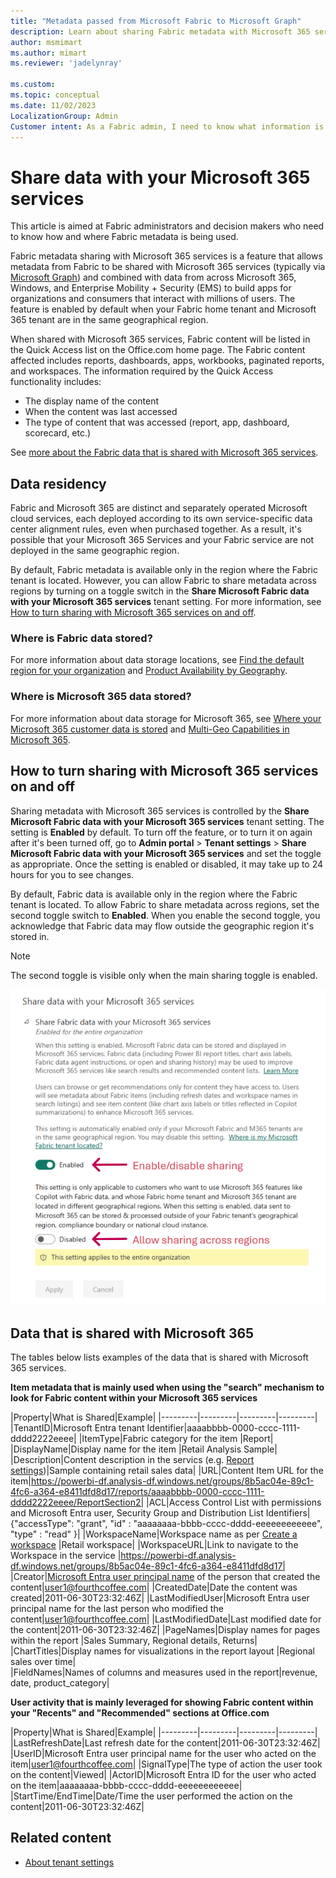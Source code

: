 ```yaml
---
title: "Metadata passed from Microsoft Fabric to Microsoft Graph"
description: Learn about sharing Fabric metadata with Microsoft 365 services.
author: msmimart
ms.author: mimart
ms.reviewer: 'jadelynray'

ms.custom:
ms.topic: conceptual
ms.date: 11/02/2023
LocalizationGroup: Admin
Customer intent: As a Fabric admin, I need to know what information is passed from Fabric and Microsoft Graph to Microsoft 365.
---
```


# Share data with your Microsoft 365 services

This article is aimed at Fabric administrators and decision makers who need to know how and where Fabric metadata is being used.

Fabric metadata sharing with Microsoft 365 services is a feature that allows metadata from Fabric to be shared with Microsoft 365 services (typically via [Microsoft Graph](/graph/overview)) and combined with data from across Microsoft 365, Windows, and Enterprise Mobility + Security (EMS) to build apps for organizations and consumers that interact with millions of users. The feature is enabled by default when your Fabric home tenant and Microsoft 365 tenant are in the same geographical region.

When shared with Microsoft 365 services, Fabric content will be listed in the Quick Access list on the Office.com home page. The Fabric content affected includes reports, dashboards, apps, workbooks, paginated reports, and workspaces. The information required by the Quick Access functionality includes:

* The display name of the content
* When the content was last accessed
* The type of content that was accessed (report, app, dashboard, scorecard, etc.)

See [more about the Fabric data that is shared with Microsoft 365 services](#data-that-is-shared-with-microsoft-365).

## Data residency

Fabric and Microsoft 365 are distinct and separately operated Microsoft cloud services, each deployed according to its own service-specific data center alignment rules, even when purchased together. As a result, it's possible that your Microsoft 365 Services and your Fabric service are not deployed in the same geographic region.

By default, Fabric metadata is available only in the region where the Fabric tenant is located. However, you can allow Fabric to share metadata across regions by turning on a toggle switch in the **Share Microsoft Fabric data with your Microsoft 365 services** tenant setting. For more information, see [How to turn sharing with Microsoft 365 services on and off](#how-to-turn-sharing-with-microsoft-365-services-on-and-off).

### Where is Fabric data stored?

For more information about data storage locations, see [Find the default region for your organization](/power-bi/admin/service-admin-where-is-my-tenant-located) and [Product Availability by Geography](https://powerplatform.microsoft.com/availability-reports/).

### Where is Microsoft 365 data stored?

For more information about data storage for Microsoft 365, see [Where your Microsoft 365 customer data is stored](/microsoft-365/enterprise/o365-data-locations) and [Multi-Geo Capabilities in Microsoft 365](https://www.microsoft.com/microsoft-365/business/multi-geo-capabilities).

## How to turn sharing with Microsoft 365 services on and off

Sharing metadata with Microsoft 365 services is controlled by the **Share Microsoft Fabric data with your Microsoft 365 services** tenant setting. The setting is **Enabled** by default. To turn off the feature, or to turn it on again after it's been turned off, go to **Admin portal** > **Tenant settings** > **Share Microsoft Fabric data with your Microsoft 365 services** and set the toggle as appropriate. Once the setting is enabled or disabled, it may take up to 24 hours for you to see changes.

By default, Fabric data is available only in the region where the Fabric tenant is located. To allow Fabric to share metadata across regions, set the second toggle switch to **Enabled**. When you enable the second toggle, you acknowledge that Fabric data may flow outside the geographic region it's stored in.

> [!NOTE]
> The second toggle is visible only when the main sharing toggle is enabled.

![Screenshot of Users can see Microsoft Fabric metadata in Microsoft 365 tenant setting.](media/admin-share-power-bi-metadata-microsoft-365-services/m365-share.png)

## Data that is shared with Microsoft 365

The tables below lists examples of the data that is shared with Microsoft 365 services.

**Item metadata that is mainly used when using the "search" mechanism to look for Fabric content within your Microsoft 365 services**

|Property|What is Shared|Example|
|---------|---------|---------|---------|
|TenantID|Microsoft Entra tenant Identifier|aaaabbbb-0000-cccc-1111-dddd2222eeee|
|ItemType|Fabric category for the item |Report|
|DisplayName|Display name for the item |Retail Analysis Sample|
|Description|Content description in the servics (e.g. [Report settings](/power-bi/create-reports/power-bi-report-settings?tabs=powerbi-desktop))|Sample containing retail sales data|
|URL|Content Item URL for the item|https://powerbi-df.analysis-df.windows.net/groups/8b5ac04e-89c1-4fc6-a364-e8411dfd8d17/reports/aaaabbbb-0000-cccc-1111-dddd2222eeee/ReportSection2|
|ACL|Access Control List with permissions and Microsoft Entra user, Security Group and Distribution List Identifiers|{"accessType": "grant", "id" : "aaaaaaaa-bbbb-cccc-dddd-eeeeeeeeeeee", "type" : "read" }|
|WorkspaceName|Workspace name as per [Create a workspace](/power-bi/collaborate-share/service-create-the-new-workspaces) |Retail workspace|
|WorkspaceURL|Link to navigate to the Workspace in the service |https://powerbi-df.analysis-df.windows.net/groups/8b5ac04e-89c1-4fc6-a364-e8411dfd8d17|
|Creator|[Microsoft Entra user principal name](/entra/identity/hybrid/connect/plan-connect-userprincipalname) of the person that created the content|user1@fourthcoffee.com|
|CreatedDate|Date the content was created|2011-06-30T23:32:46Z|
|LastModifiedUser|Microsoft Entra user principal name for the last person who modified the content|user1@fourthcoffee.com|
|LastModifiedDate|Last modified date for the content|2011-06-30T23:32:46Z|
|PageNames|Display names for pages within the report |Sales Summary, Regional details, Returns|
|ChartTitles|Display names for visualizations in the report layout |Regional sales over time|  
|FieldNames|Names of columns and measures used in the report|revenue, date, product_category|

**User activity that is mainly leveraged for showing Fabric content within your "Recents" and "Recommended" sections at Office.com**

|Property|What is Shared|Example|
|---------|---------|---------|---------|
|LastRefreshDate|Last refresh date for the content|2011-06-30T23:32:46Z|
|UserID|Microsoft Entra user principal name for the user who acted on the item|user1@fourthcoffee.com|
|SignalType|The type of action the user took on the content|Viewed|
|ActorID|Microsoft Entra ID for the user who acted on the item|aaaaaaaa-bbbb-cccc-dddd-eeeeeeeeeeee|
|StartTime/EndTime|Date/Time the user performed the action on the content|2011-06-30T23:32:46Z|

## Related content

- [About tenant settings](tenant-settings-index.md)
